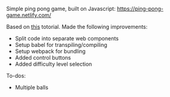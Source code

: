 Simple ping pong game, built on Javascript: https://ping-pong-game.netlify.com/

Based on [this](https://www.youtube.com/watch?v=nl0KXCa5pJk&list=PLt4757glfbhHkfz7dqojMbnBdgUnFih4B&t=0s&index=2) totorial. Made the following improvements:

* Split code into separate web components
* Setup babel for transpiling/compiling
* Setup webpack for bundling
* Added control buttons
* Added difficulty level selection

To-dos:

* Multiple balls

